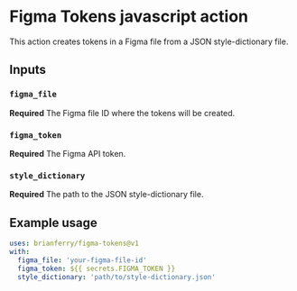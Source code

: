 # Figma Tokens javascript action

This action creates tokens in a Figma file from a JSON style-dictionary file.

## Inputs

### `figma_file`

**Required** The Figma file ID where the tokens will be created.

### `figma_token`

**Required** The Figma API token.

### `style_dictionary`

**Required** The path to the JSON style-dictionary file.

## Example usage

```yaml
uses: brianferry/figma-tokens@v1
with:
  figma_file: 'your-figma-file-id'
  figma_token: ${{ secrets.FIGMA_TOKEN }}
  style_dictionary: 'path/to/style-dictionary.json'
```
